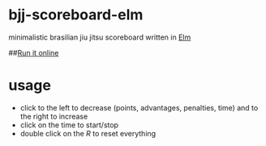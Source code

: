 # bjj-scoreboard-elm

minimalistic brasilian jiu jitsu scoreboard written in [Elm](http://elm-lang.org)

##[Run it online](https://tulsidas.github.io/bjj-scoreboard-elm/)

# usage
* click to the left to decrease (points, advantages, penalties, time) and to the right to increase
* click on the time to start/stop
* double click on the *R* to reset everything
